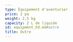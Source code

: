 ```yaml
---
type: Équipement d'aventurier
price: 2 pa
weight: 2,5 kg
capacity: 2 L de liquide
id: equipment_hd.md#outre
title: Outre
---
```


